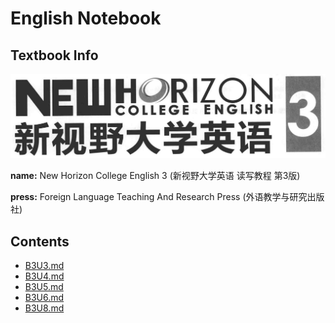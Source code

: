 # English Notebook



## Textbook Info

![image-20200514100734945](../assets/images/image-20200514100734945.png)

**name:** New Horizon College English 3 (新视野大学英语 读写教程 第3版)

**press:**  Foreign Language Teaching And Research Press (外语教学与研究出版社)



## Contents

-   [B3U3.md](B3U3.md) 
-   [B3U4.md](B3U4.md) 
-   [B3U5.md](B3U5.md) 
-   [B3U6.md](B3U6.md) 
-   [B3U8.md](B3U8.md) 